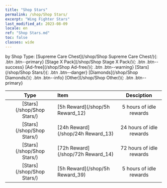 ```yaml
---
title: "Shop Stars"
permalink: /shop/Shop Stars/
excerpt: "Wing Fighter Stars"
last_modified_at: 2023-08-09
locale: en
ref: "Shop Stars.md"
toc: false
classes: wide
---
```


  by Shop Type:  [Supreme Care Chest](/shop/Shop Supreme Care Chest/){: .btn .btn--primary}   [Stage X Pack](/shop/Shop Stage X Pack/){: .btn .btn--success}   [Ad-free](/shop/Shop Ad-free/){: .btn .btn--warning}   [Stars](/shop/Shop Stars/){: .btn .btn--danger}   [Diamonds](/shop/Shop Diamonds/){: .btn .btn--info}   [Other](/shop/Shop Other/){: .btn .btn--primary} 

  |    Type   |   Item   | Desciption |
  |:---------:|:---------|:----------:|
 [Stars](/shop/Shop Stars/) |[5h Reward](/shop/5h Reward_12) | 5 hours of idle rewards | 
 [Stars](/shop/Shop Stars/) |[24h Reward](/shop/24h Reward_13) | 24 hours of idle rewards | 
 [Stars](/shop/Shop Stars/) |[72h Reward](/shop/72h Reward_14) | 72 hours of idle rewards | 
 [Stars](/shop/Shop Stars/) |[5h Reward](/shop/5h Reward_39) | 5 hours of idle rewards | 
